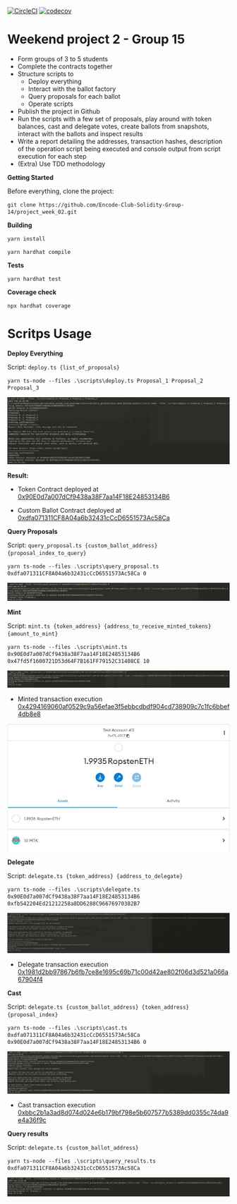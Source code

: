 [![CircleCI](https://dl.circleci.com/status-badge/img/gh/Encode-Club-Solidity-Group-14/project_week_02/tree/main.svg?style=svg)](https://dl.circleci.com/status-badge/redirect/gh/Encode-Club-Solidity-Group-14/project_week_02/tree/main)
[![codecov](https://codecov.io/gh/Encode-Club-Solidity-Group-14/project_week_02/branch/main/graph/badge.svg?token=ZISTHFFZFW)](https://codecov.io/gh/Encode-Club-Solidity-Group-14/project_week_02)

# Weekend project 2 - Group 15

- Form groups of 3 to 5 students
- Complete the contracts together
- Structure scripts to
  - Deploy everything
  - Interact with the ballot factory
  - Query proposals for each ballot
  - Operate scripts
- Publish the project in Github
- Run the scripts with a few set of proposals, play around with token balances, cast and delegate votes, create ballots from snapshots, interact with the ballots and inspect results
- Write a report detailing the addresses, transaction hashes, description of the operation script being executed and console output from script execution for each step
- (Extra) Use TDD methodology

**Getting Started**

Before everything, clone the project:

```
git clone https://github.com/Encode-Club-Solidity-Group-14/project_week_02.git
```

**Building**

```
yarn install
```

```
yarn hardhat compile
```

**Tests**

```
yarn hardhat test
```

**Coverage check**

```
npx hardhat coverage
```

# Scritps Usage

**Deploy Everything**

Script: ``deploy.ts {list_of_proposals}``

```
yarn ts-node --files .\scripts\deploy.ts Proposal_1 Proposal_2 Proposal_3
```

![Deploy](./docs/images/deploy.JPG)

**Result:**

- Token Contract deployed at [0x90E0d7a007dCf9438a38F7aa14F18E24853134B6](https://ropsten.etherscan.io/address/0x90E0d7a007dCf9438a38F7aa14F18E24853134B6)

- Custom Ballot Contract deployed at [0xdfa071311CF8A04a6b32431cCcD6551573Ac58Ca](https://ropsten.etherscan.io/address/0xdfa071311CF8A04a6b32431cCcD6551573Ac58Ca)

**Query Proposals**

Script: ``query_proposal.ts {custom_ballot_address} {proposal_index_to_query}``

```
yarn ts-node --files .\scripts\query_proposal.ts 0xdfa071311CF8A04a6b32431cCcD6551573Ac58Ca 0
```

![Query](./docs/images/queryProposal.JPG)

**Mint**

Script: ``mint.ts {token_address} {address_to_receive_minted_tokens} {amount_to_mint}``

```
yarn ts-node --files .\scripts\mint.ts 0x90E0d7a007dCf9438a38F7aa14F18E24853134B6 0x47fd5f1600721D53d64F7B161FF79152C31408CE 10
```

![Mint](./docs/images/mint.JPG)

- Minted transaction execution [0x4294169060af0529c9a56efae3f5ebbcdbdf904cd738909c7c1fc6bbef4db8e8](https://ropsten.etherscan.io/tx/0x4294169060af0529c9a56efae3f5ebbcdbdf904cd738909c7c1fc6bbef4db8e8)

![Minted](./docs/images/minted.JPG)

**Delegate**

Script: ``delegate.ts {token_address} {address_to_delegate} ``

```
yarn ts-node --files .\scripts\delegate.ts 0x90E0d7a007dCf9438a38F7aa14F18E24853134B6 0xfb542204Ed21212258a8DD6288C96676970382B7
```

![Delegate](./docs/images/delegate.JPG)

- Delegate transaction execution [0x1981d2bb97867b6fb7ce8e1695c69b71c00d42ae802f06d3d521a066a67904f4](https://ropsten.etherscan.io/tx/0x1981d2bb97867b6fb7ce8e1695c69b71c00d42ae802f06d3d521a066a67904f4)

**Cast**

Script: ``delegate.ts {custom_ballot_address} {token_address} {proposal_index} ``

```
yarn ts-node --files .\scripts\cast.ts 0xdfa071311CF8A04a6b32431cCcD6551573Ac58Ca 0x90E0d7a007dCf9438a38F7aa14F18E24853134B6 0
```

![Cast](./docs/images/cast.JPG)

- Cast transaction execution [0xbbc2b1a3ad8d074d024e6b179bf798e5b607577b5389dd0355c74da9e4a36f9c](https://ropsten.etherscan.io/tx/0xbbc2b1a3ad8d074d024e6b179bf798e5b607577b5389dd0355c74da9e4a36f9c)

**Query results**

Script: ``delegate.ts {custom_ballot_address}``

```
yarn ts-node --files .\scripts\query_results.ts 0xdfa071311CF8A04a6b32431cCcD6551573Ac58Ca
```

![Results](./docs/images/query_results.JPG)
